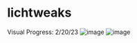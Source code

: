 # lichtweaks

Visual Progress:
2/20/23
![image](https://user-images.githubusercontent.com/111394123/220195689-744e80b0-18a0-49a2-98b1-c8a5ddadab5e.png)
![image](https://user-images.githubusercontent.com/111394123/220195753-5674b9e2-2cc0-4301-aa8c-51f46925319a.png)
